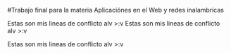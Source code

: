 #Trabajo final para la materia Aplicaciónes en el Web y redes inalambricas

Estas son mis lineas de conflicto alv >:v
Estas son mis lineas de conflicto alv >:v

Estas son mis lineas de conflicto alv >:v

